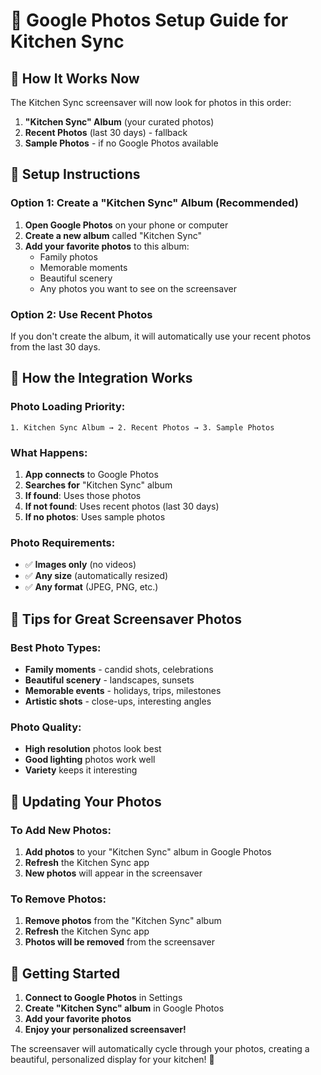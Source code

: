 # 📸 Google Photos Setup Guide for Kitchen Sync

## 🎯 **How It Works Now**

The Kitchen Sync screensaver will now look for photos in this order:

1. **"Kitchen Sync" Album** (your curated photos)
2. **Recent Photos** (last 30 days) - fallback
3. **Sample Photos** - if no Google Photos available

## 📱 **Setup Instructions**

### **Option 1: Create a "Kitchen Sync" Album (Recommended)**

1. **Open Google Photos** on your phone or computer
2. **Create a new album** called "Kitchen Sync"
3. **Add your favorite photos** to this album:
   - Family photos
   - Memorable moments
   - Beautiful scenery
   - Any photos you want to see on the screensaver

### **Option 2: Use Recent Photos**

If you don't create the album, it will automatically use your recent photos from the last 30 days.

## 🔧 **How the Integration Works**

### **Photo Loading Priority:**
```
1. Kitchen Sync Album → 2. Recent Photos → 3. Sample Photos
```

### **What Happens:**
1. **App connects** to Google Photos
2. **Searches for** "Kitchen Sync" album
3. **If found**: Uses those photos
4. **If not found**: Uses recent photos (last 30 days)
5. **If no photos**: Uses sample photos

### **Photo Requirements:**
- ✅ **Images only** (no videos)
- ✅ **Any size** (automatically resized)
- ✅ **Any format** (JPEG, PNG, etc.)

## 🎨 **Tips for Great Screensaver Photos**

### **Best Photo Types:**
- **Family moments** - candid shots, celebrations
- **Beautiful scenery** - landscapes, sunsets
- **Memorable events** - holidays, trips, milestones
- **Artistic shots** - close-ups, interesting angles

### **Photo Quality:**
- **High resolution** photos look best
- **Good lighting** photos work well
- **Variety** keeps it interesting

## 🔄 **Updating Your Photos**

### **To Add New Photos:**
1. **Add photos** to your "Kitchen Sync" album in Google Photos
2. **Refresh** the Kitchen Sync app
3. **New photos** will appear in the screensaver

### **To Remove Photos:**
1. **Remove photos** from the "Kitchen Sync" album
2. **Refresh** the Kitchen Sync app
3. **Photos will be removed** from the screensaver

## 🚀 **Getting Started**

1. **Connect to Google Photos** in Settings
2. **Create "Kitchen Sync" album** in Google Photos
3. **Add your favorite photos**
4. **Enjoy your personalized screensaver!**

The screensaver will automatically cycle through your photos, creating a beautiful, personalized display for your kitchen! 🎉
